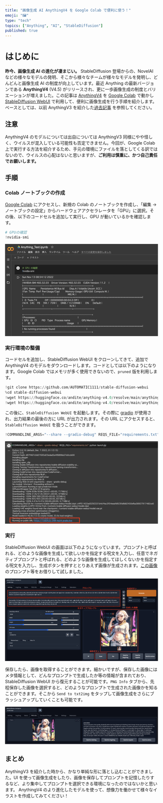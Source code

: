 ```yaml
---
title: "画像生成 AI AnythingV4 を Google Colab で便利に使う！"
emoji: "🖼️"
type: "tech"
topics: ["Anything", "AI", "StableDiffusion"]
published: true
---
```


# はじめに

**昨今、画像生成 AI の進化が凄まじい。** StableDiffusion 登場からの、NovelAI などの様々なモデルの発明、そこから様々なチームが様々なモデルを発明し、どんどんと画像生成 AI の制度が向上しています。最近 Anything の最新バージョンである **AnythingV4** (V4.5) がリリースされ、更に一歩画像生成の制度とバリエーションが増えました。この記事は [AnythingV4](https://huggingface.co/andite/anything-v4.0) を [Google Colab](https://colab.research.google.com/?hl=ja) で動かし [StableDiffusion WebUI](https://github.com/AUTOMATIC1111/stable-diffusion-webui) で利用して、便利に画像生成を行う手順を紹介します。ベースとしては、以前 AnythingV3 を紹介した[過去記事](https://zenn.dev/uakihir0/articles/221113-anything3) を参照してください。

## 注意

AnythingV4 のモデルについては出自については AnythingV3 同様にやや怪しく、ウイルスが混入している可能性も否定できません。今回が、Google Colab 上で実行する方法を紹介するため、手元の環境にファイルを落としてくる訳ではないので、ウイルスの心配はないと思いますが、**ご利用は慎重に、かつ自己責任でお願いします。**

## 手順

### Colab ノートブックの作成

[Google Colab](https://colab.research.google.com/?hl=ja) にアクセスし、新規の Colab のノートブックを作成し、「編集 → ノートブックの設定」からハードウェアアクセラレータを「GPU」に選択。その後、以下のコードセルを追加して実行し、GPU が動いているかを確認します。

```python
# GPUの確認
!nvidia-smi
```

![](/images/anything/check_gpu.png)

### 実行環境の整備

コードセルを追加し、StableDiffusion WebUI をクローンしてきて、追加で AnythingV4 のモデルをダウンロードします。コードとしては以下のようになります。Google Colab ではメモリが多く使用できないので、`pruned` 版を利用します。

```python
!git clone https://github.com/AUTOMATIC1111/stable-diffusion-webui
%cd stable-diffusion-webui
!wget https://huggingface.co/andite/anything-v4.0/resolve/main/anything-v4.0-pruned.ckpt -O /content/stable-diffusion-webui/model.ckpt
!wget https://huggingface.co/andite/anything-v4.0/resolve/main/anything-v4.0.vae.pt -O /content/stable-diffusion-webui/model.vae.pt
```

この後に、`StableDiffusion WebUI` を起動します。その際に [gradio](https://gradio.app/) が使用され、出力結果の最後の方に URL が出力されます。その URL にアクセスすると、`StableDiffusion WebUI` を扱うことができます。

```python
!COMMANDLINE_ARGS="--share --gradio-debug" REQS_FILE="requirements.txt" python launch.py
```

![](/images/anything/gradio_link.png)

### 実行

StableDiffusion WebUI の画面は以下のようになっています。プロンプトと呼ばれる、どのような画像を生成して欲しいかを指定する呪文を入力し、任意でネガティブプロンプトと呼ばれる、どのような画像を生成してほしくないかを指定する呪文を入力し、生成ボタンを押すととりあえず画像が生成されます。[この画像](https://majinai.art/i/AHZzOpi) のプロンプト等をお借りして試しました。

![](/images/anything/sdwebui.png)

保存したら、画像を取得することができます。細かいですが、保存した画像にはメタ情報として、どんなプロンプトで生成したか等の情報が含まれており、StableDiffusion WebUI から復元することが可能です。`PNG Info` タブから、先程保存した画像を選択すると、どのようなプロンプトで生成された画像かを知ることができます。そこから `Send to txt2img` をタップして画像生成をさらにブラッシュアップしていくことも可能です。

![](/images/anything/sdwebuipng.png)

## まとめ

AnythingV3 を紹介した時から、かなり単純な形に落とし込むことができました。UI を使って画像生成をしたり、画像を保存してプロンプトを記憶したりするなど、より集中してプロンプトを選択できる環境になったのではないかと思います。 AnythingV4 のより進化したモデルを使って、想像力を働かせて様々なイラストを作成してみてください！
